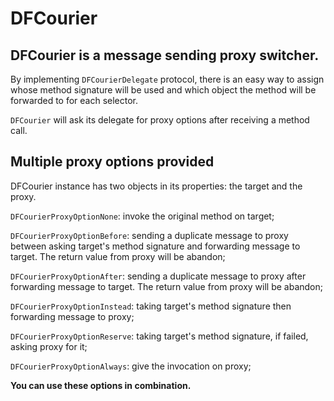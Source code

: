 DFCourier
==
DFCourier is a message sending proxy switcher. 
--
By implementing `DFCourierDelegate` protocol, there is an easy way to assign whose method signature will be used and which object the method will be forwarded to for each selector.

`DFCourier` will ask its delegate for proxy options after receiving a method call.

Multiple proxy options provided
--
DFCourier instance has two objects in its properties: the target and the proxy.

`DFCourierProxyOptionNone`: invoke the original method on target;

`DFCourierProxyOptionBefore`: sending a duplicate message to proxy between asking target's method signature and forwarding message to target. The return value from proxy will be abandon;

`DFCourierProxyOptionAfter`: sending a duplicate message to proxy after forwarding message to target. The return value from proxy will be abandon;

`DFCourierProxyOptionInstead`: taking target's method signature then forwarding message to proxy;

`DFCourierProxyOptionReserve`: taking target's method signature, if failed, asking proxy for it;

`DFCourierProxyOptionAlways`: give the invocation on proxy;

**You can use these options in combination.**

